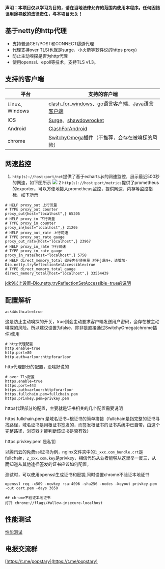 **声明：本项目仅以学习为目的，请在当地法律允许的范围内使用本程序。任何因错误用途导致的法律责任，与本项目无关！**

## 基于netty的http代理

- 支持普通GET/POST和CONNECT隧道代理
- 代理支持over TLS(也就是surge、小火箭等软件说的https proxy)
- 防止主动嗅探是否为http代理
- 使用openssl、epoll等技术，支持TLS v1.3。

## 支持的客户端

|平台|支持的客户端|
|-----|----|
|Linux、Windows|[clash_for_windows](https://github.com/Fndroid/clash_for_windows_pkg)、[go语言客户端](https://github.com/arloor/forward)、[Java语言客户端](https://github.com/arloor/connect)|
|IOS|[Surge](https://apps.apple.com/us/app/surge-4/id1442620678)、[shawdowrocket](https://apps.apple.com/us/app/shadowrocket/id932747118)|
|Android|[ClashForAndroid](https://github.com/Kr328/ClashForAndroid)|
|chrome|[SwitchyOmega](https://chrome.google.com/webstore/detail/proxy-switchyomega/padekgcemlokbadohgkifijomclgjgif)插件（不推荐，会存在被嗅探的风险）|

## 网速监控

1. `http(s)://host:port/net`提供了基于echarts.js的网速监控，展示最近500秒的网速，如下图所示
 ![](/实时网速.png)
2 `http(s)://host:port/metrics`提供了prometheus的exporter，可以方便地接入prometheus监控，提供网速、内存等监控指标，如下所示

```shell
# HELP proxy_out 上行流量
# TYPE proxy_out counter
proxy_out{host="localhost",} 65205
# HELP proxy_in 下行流量
# TYPE proxy_in counter
proxy_in{host="localhost",} 21205
# HELP proxy_out_rate 上行网速
# TYPE proxy_out_rate gauge
proxy_out_rate{host="localhost",} 23967
# HELP proxy_in_rate 下行网速
# TYPE proxy_in_rate gauge
proxy_in_rate{host="localhost",} 5758
# HELP direct_memory_total 直接内存使用量 对于jdk9+，请增加-Dio.netty.tryReflectionSetAccessible=true
# TYPE direct_memory_total gauge
direct_memory_total{host="localhost",} 33554439
```

[jdk9以上设置-Dio.netty.tryReflectionSetAccessible=true的说明](/jdk9以上设置-Dio.netty.tryReflectionSetAccessible=true的说明.md)

## 配置解析

```shell script
ask4Authcate=true
```

这是防止主动嗅探的开关，true则会主动要求客户端发送用户密码，会存在被主动嗅探的风险。所以建议设置为false，除非是直接通过SwitchyOmega(chrome插件)使用

```shell script
# http代理配置
http.enable=true
http.port=80
http.auth=arloor:httpforarloor
```

http代理部分的配置，没啥好说的

```shell script
# over Tls配置
https.enable=true
https.port=443
https.auth=arloor:httpforarloor
https.fullchain.pem=fullchain.pem
https.privkey.pem=privkey.pem
```

https代理部分的配置，主要就是证书相关的几个配置需要说明

https.fullchain.pem 是域名证书+根证书的简单拼接（fullchain是指完整的证书寻找路径，域名证书是用根证书签发的，而签发根证书的证书系统中已自带，由这个完整路径，浏览器才能判断该证书是否有效）

https.privkey.pem 是私钥

以腾讯云的免费ssl证书为例，nginx文件夹中的`1_xxx.com_bundle.crt`是fullchain，`2_xxx.com.key`是privkey，相信代码从业者能够从这里举一反三，从而知道从其他途径签发的证书应该如何配置。

测试时，可以使用openssl生成证书和密钥,同时设置chrome不验证本地证书

```shell
openssl req -x509 -newkey rsa:4096 -sha256 -nodes -keyout privkey.pem -out cert.pem -days 3650

## chrome不验证本地证书
打开 chrome://flags/#allow-insecure-localhost
```

## 性能测试

[性能测试](性能测试.md)

## 电报交流群

[https://t.me/popstary](https://t.me/popstary)
